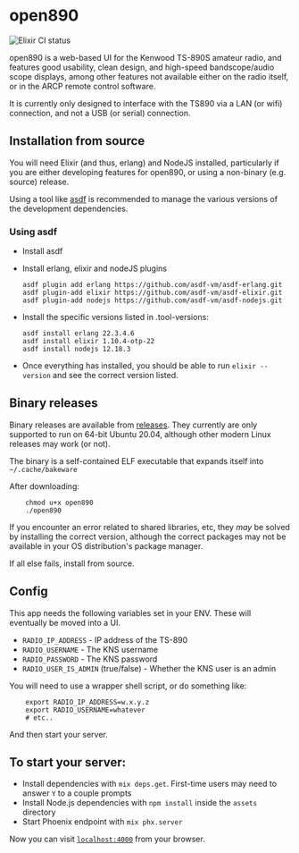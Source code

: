 # open890

![Elixir CI status](https://github.com/tonyc/open890/workflows/Test/badge.svg)

open890 is a web-based UI for the Kenwood TS-890S amateur radio, and features good usability, 
clean design, and high-speed bandscope/audio scope displays, among other features not available
either on the radio itself, or in the ARCP remote control software.

It is currently only designed to interface with the TS890 via a LAN (or wifi) connection, and not
a USB (or serial) connection.

## Installation from source

You will need Elixir (and thus, erlang) and NodeJS installed, particularly if you are either
developing features for open890, or using a non-binary (e.g. source) release.

Using a tool like [asdf](https://asdf-vm.com/#/core-manage-asdf) is recommended
to manage the various versions of the development dependencies.

### Using asdf

  * Install asdf
  * Install erlang, elixir and nodeJS plugins

        asdf plugin add erlang https://github.com/asdf-vm/asdf-erlang.git
        asdf plugin-add elixir https://github.com/asdf-vm/asdf-elixir.git
        asdf plugin-add nodejs https://github.com/asdf-vm/asdf-nodejs.git

  * Install the specific versions listed in .tool-versions:

        asdf install erlang 22.3.4.6
        asdf install elixir 1.10.4-otp-22
        asdf install nodejs 12.18.3

  * Once everything has installed, you should be able to run `elixir --version` and see the correct version listed.


## Binary releases

Binary releases are available from [releases](https://github.com/tonyc/open890/releases/).
They currently are only supported to run on 64-bit Ubuntu 20.04, although other modern Linux releases may work (or not).

The binary is a self-contained ELF executable that expands itself into `~/.cache/bakeware`

After downloading:

        chmod u+x open890
        ./open890

If you encounter an error related to shared libraries, etc, they _may_ be solved by installing the correct version,
although the correct packages may not be available in your OS distribution's package manager. 

If all else fails, install from source.

## Config

This app needs the following variables set in your ENV. These will eventually be moved into a UI.

  * `RADIO_IP_ADDRESS` - IP address of the TS-890
  * `RADIO_USERNAME` - The KNS username
  * `RADIO_PASSWORD` - The KNS password
  * `RADIO_USER_IS_ADMIN` (true/false) - Whether the KNS user is an admin

You will need to use a wrapper shell script, or do something like:

        export RADIO_IP_ADDRESS=w.x.y.z
        export RADIO_USERNAME=whatever
        # etc..
        
And then start your server.

## To start your server:

  * Install dependencies with `mix deps.get`. First-time users may need to answer `Y` to a couple prompts
  * Install Node.js dependencies with `npm install` inside the `assets` directory
  * Start Phoenix endpoint with `mix phx.server`

Now you can visit [`localhost:4000`](http://localhost:4000) from your browser.

